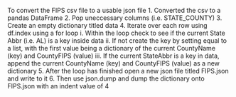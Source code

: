 To convert the FIPS csv file to a usable json file
    1. Converted the csv to a pandas DataFrame
    2. Pop uneccessary columns (i.e. STATE_COUNTY)
    3. Create an empty dictionary titled data
    4. Iterate over each row using df.index using a for loop
        i. Within the loop check to see if the current State Abbr (i.e. AL) is a key inside data
        ii. If not create the key by setting equal to a list, with the first value being a dictionary of the current CountyName (key) and CountyFIPS (value)
        iii. If the current StateAbbr is a key in data, append the current CountyName (key) and CountyFIPS (value) as a new dictionary
    5. After the loop has finished open a new json file titled FIPS.json and write to it
    6. Then use json.dump and dump the dictionary onto FIPS.json with an indent value of 4
